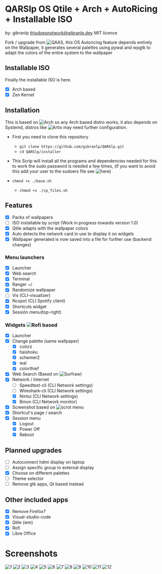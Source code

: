 # QARSlp OS Qtile + Arch + AutoRicing + Installable ISO

by: gibranlp thisdoesnotwork@gibranlp.dev 
MIT licence

Fork / upgrade from ![QAAS](https://github.com/gibranlp/QAAS), this OS Autoricing feature depends entirely on the Wallpaper, it generates several palettes using pywal and wpgtk to adapt the colors of the entire system to the wallpaper

## Installable ISO

Finally the installable ISO is here.

- [x] Arch based
- [x] Zen Kernel

## Installation

This is based on ![Arch](https://archlinux.org/) so any Arch based distro works, it also depends on Systemd, distros like ![Artix](https://artixlinux.org/) may need further configuration.

  - First you need to clone this repository
    - `git clone https://github.com/gibranlp/QARSlp.git`
    - `cd QARSlp/installer`
  - This Scrip will install all the programs and dependencies needed for this to work the sudo password is needed a few times, (if you want to avoid this add your user to the sudoers file see ![here](https://gibranlp.dev/post/sudoers/))

  - `chmod +x ./base.sh`
    - `chmod +x ./cp_files.sh`

## Features
- [x] Packs of wallpapers
- [ ] ISO installable by script (Work in progress towards version 1.0)
- [x] Qtile adapts with the wallpaper colors 
- [x] Auto detects the network card in use to display it on widgets
- [x] Wallpaper generated is now saved into a file for further use (backend changes)

### Menu launchers
- [x] Launcher
- [x] Web search
- [x] Terminal
- [x] Ranger ~/
- [x] Randomize wallpaper
- [ ] Vis (CLI-visualizer)
- [x] Ncspot (CLI Spotify client)
- [x] Shortcuts widget
- [x] Sessión menu(top-right)

### Widgets ![Rofi](https://github.com/davatorium/rofi) based

- [x] Launcher
- [x] Change palette (same wallpaper) 
    - [x] colorz
    - [x] haishoku
    - [x] schemer2
    - [x] wal
    - [x] colorthief
- [x] Web Search (Based on ![Surfraw](https://github.com/JNRowe/surfraw))
- [x] Network / Internet
  - [ ] Speedtest-cli (CLI Network settings)
  - [ ] Wireshark-cli (CLI Network settings)
  - [x] Nmtui (CLI Network settings)
  - [x] Bmon (CLI Network monitor)
- [x] Screenshot based on ![scrot](https://github.com/dreamer/scrot) menu
- [x] Shortcut's page / search
- [x] Session menu
    - [x] Logout
    - [x] Power Off
    - [x] Reboot

## Planned upgrades
- [ ] Autoconnect hdmi display on laptop
- [ ] Assign specific group to external display
- [x] Choose on different palettes
- [ ] Theme selector
- [ ] Remove gtk apps, Qt based instead

## Other included apps

- [x] Remove Firefox?
- [x] Visual-studio-code
- [x] Qtile (wm)
- [x] Rofi
- [x] Libre Office

# Screenshots

![1](https://github.com/gibranlp/QARSlp/blob/main/screenshots/1.%20.png)
![2](https://github.com/gibranlp/QARSlp/blob/main/screenshots/2.%20.png)
![3](https://github.com/gibranlp/QARSlp/blob/main/screenshots/3.%20.png)
![4](https://github.com/gibranlp/QARSlp/blob/main/screenshots/4.%20.png)
![5](https://github.com/gibranlp/QARSlp/blob/main/screenshots/5.%20.png)
![6](https://github.com/gibranlp/QARSlp/blob/main/screenshots/6.%20.png)
![7](https://github.com/gibranlp/QARSlp/blob/main/screenshots/7.%20.png)
![8](https://github.com/gibranlp/QARSlp/blob/main/screenshots/8.%20.png)
![9](https://github.com/gibranlp/QARSlp/blob/main/screenshots/9.%20.png)
![10](https://github.com/gibranlp/QARSlp/blob/main/screenshots/10.%20.png)
![11](https://github.com/gibranlp/QARSlp/blob/main/screenshots/11.%20.png)
![12](https://github.com/gibranlp/QARSlp/blob/main/screenshots/12.%20.png)